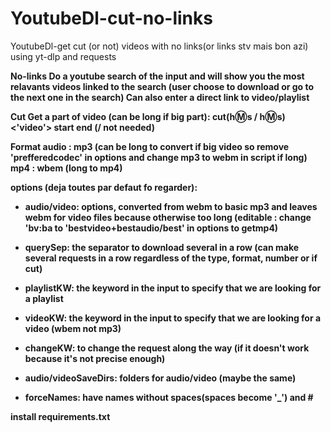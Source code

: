 # YoutubeDl-cut-no-links
YoutubeDl-get cut (or not) videos with no links(or links stv mais bon azi) using yt-dlp and requests
 
<strong>No-links<strong>
    Do a youtube search of the input and will show you the most relavants
videos linked to the search (user choose to download or go to the next one in the search)
    Can also enter a direct link to video/playlist

<strong>Cut<strong>
    Get a part of video (can be long if big part):
    cut(h:m:s / h:m:s) <'video'>
        start   end (/ not needed)

<strong>Format<strong>
    audio : mp3 (can be long to convert if big video so remove 'prefferedcodec' in options and change mp3 to webm in script if long)
    mp4 : wbem (long to mp4)

<strong>options<strong> (deja toutes par defaut fo regarder):

- audio/video: options, converted from webm to basic mp3 and leaves webm for
                 video files because otherwise too long
                (editable : change 'bv:ba to 'bestvideo+bestaudio/best' in options to getmp4)
- querySep: the separator to download several in a row
             (can make several requests in a row regardless of the type, format, number or if cut)
- playlistKW: the keyword in the input to specify that we are looking for a playlist

- videoKW: the keyword in the input to specify that we are looking for a video (wbem not mp3)

- changeKW: to change the request along the way (if it doesn't work because it's not precise enough)

- audio/videoSaveDirs: folders for audio/video (maybe the same)

- forceNames: have names without spaces(spaces become '_') and #

install requirements.txt
